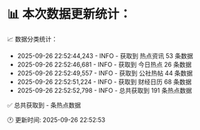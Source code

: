 📊 本次数据更新统计：
==========================

📈 数据分类统计：
- 2025-09-26 22:52:44,243 - INFO - 获取到 热点资讯 53 条数据
- 2025-09-26 22:52:46,681 - INFO - 获取到 今日热点 26 条数据
- 2025-09-26 22:52:49,557 - INFO - 获取到 公社热帖 44 条数据
- 2025-09-26 22:52:51,224 - INFO - 获取到 财经日历 68 条数据
- 2025-09-26 22:52:52,798 - INFO - 总共获取到 191 条热点数据

✅ 总共获取到 - 条热点数据

🕐 更新时间: 2025-09-26 22:52:53
